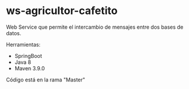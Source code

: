 # ws-agricultor-cafetito
Web Service que permite el intercambio de mensajes entre dos bases de datos. 

Herramientas: 

- SpringBoot
- Java 8
- Maven 3.9.0

Código está en la rama "Master"
